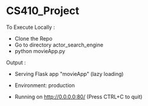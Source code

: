 # CS410_Project

To Execute Locally :

- Clone the Repo
- Go to directory actor_search_engine
- python movieApp.py

Output :
 * Serving Flask app "movieApp" (lazy loading)
 * Environment: production

 * Running on http://0.0.0.0:80/ (Press CTRL+C to quit)